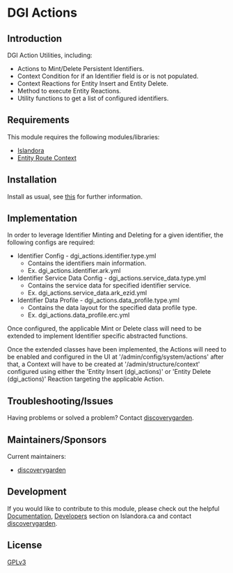 # DGI Actions

## Introduction

DGI Action Utilities, including:
* Actions to Mint/Delete Persistent Identifiers.
* Context Condition for if an Identifier field is or is not populated.
* Context Reactions for Entity Insert and Entity Delete.
* Method to execute Entity Reactions.
* Utility functions to get a list of configured identifiers.

## Requirements

This module requires the following modules/libraries:

* [Islandora](https://github.com/Islandora/islandora)
* [Entity Route Context](https://www.drupal.org/project/entity_route_context)

## Installation

Install as usual, see
[this](https://drupal.org/documentation/install/modules-themes/modules-8) for
further information.

## Implementation

In order to leverage Identifier Minting and Deleting for a given identifier, the following configs are required:
* Identifier Config - dgi_actions.identifier.type.yml
  * Contains the identifiers main information.
  * Ex. dgi_actions.identifier.ark.yml
* Identifier Service Data Config - dgi_actions.service_data.type.yml
  * Contains the service data for specified identifier service.
  * Ex. dgi_actions.service_data.ark_ezid.yml
* Identifier Data Profile - dgi_actions.data_profile.type.yml
  * Contains the data layout for the specified data profile type.
  * Ex. dgi_actions.data_profile.erc.yml

Once configured, the applicable Mint or Delete class will need to be extended
to implement Identifier specific abstracted functions.

Once the extended classes have been implemented, the Actions will need to be
enabled and configured in the UI at '/admin/config/system/actions' after that,
a Context will have to be created at '/admin/structure/context' configured using
either the 'Entity Insert (dgi_actions)' or 'Entity Delete (dgi_actions)' Reaction targeting the applicable Action.

## Troubleshooting/Issues

Having problems or solved a problem? Contact
[discoverygarden](http://support.discoverygarden.ca).

## Maintainers/Sponsors

Current maintainers:

* [discoverygarden](http://www.discoverygarden.ca)

## Development

If you would like to contribute to this module, please check out the helpful
[Documentation](https://github.com/Islandora/islandora/wiki#wiki-documentation-for-developers),
[Developers](http://islandora.ca/developers) section on Islandora.ca and
contact [discoverygarden](http://support.discoverygarden.ca).

## License

[GPLv3](http://www.gnu.org/licenses/gpl-3.0.txt)
